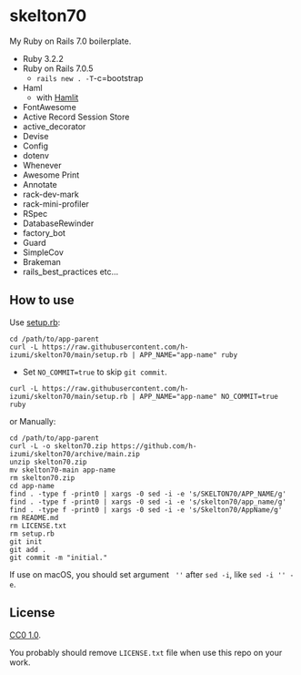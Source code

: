# skelton70

My Ruby on Rails 7.0 boilerplate.

* Ruby 3.2.2
* Ruby on Rails 7.0.5
  * `rails new . -T`-c=bootstrap
* Haml
  * with [Hamlit](https://github.com/k0kubun/hamlit)
* FontAwesome
* Active Record Session Store
* active_decorator
* Devise
* Config
* dotenv
* Whenever
* Awesome Print
* Annotate
* rack-dev-mark
* rack-mini-profiler
* RSpec
* DatabaseRewinder
* factory_bot
* Guard
* SimpleCov
* Brakeman
* rails_best_practices
etc...

## How to use

Use [setup.rb](https://raw.githubusercontent.com/h-izumi/skelton70/main/setup.rb):

```shell
cd /path/to/app-parent
curl -L https://raw.githubusercontent.com/h-izumi/skelton70/main/setup.rb | APP_NAME="app-name" ruby
```

* Set `NO_COMMIT=true` to skip `git commit`.

```shell
curl -L https://raw.githubusercontent.com/h-izumi/skelton70/main/setup.rb | APP_NAME="app-name" NO_COMMIT=true ruby
```

or Manually:

```shell
cd /path/to/app-parent
curl -L -o skelton70.zip https://github.com/h-izumi/skelton70/archive/main.zip
unzip skelton70.zip
mv skelton70-main app-name
rm skelton70.zip
cd app-name
find . -type f -print0 | xargs -0 sed -i -e 's/SKELTON70/APP_NAME/g'
find . -type f -print0 | xargs -0 sed -i -e 's/skelton70/app_name/g'
find . -type f -print0 | xargs -0 sed -i -e 's/Skelton70/AppName/g'
rm README.md
rm LICENSE.txt
rm setup.rb
git init
git add .
git commit -m "initial."
```

If use on macOS, you should set argument ` ''` after `sed -i`, like `sed -i '' -e`.

## License

[CC0 1.0](https://creativecommons.org/publicdomain/zero/1.0/deed).

You probably should remove `LICENSE.txt` file when use this repo on your work.
